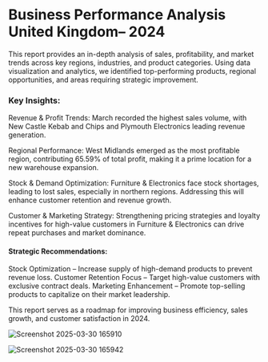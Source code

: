 # Business Performance Analysis United Kingdom– 2024

This report provides an in-depth analysis of sales, profitability, and market trends across key regions, industries, and product categories. Using data visualization and analytics, we identified top-performing products, regional opportunities, and areas requiring strategic improvement.

### Key Insights:

Revenue & Profit Trends: March recorded the highest sales volume, with New Castle Kebab and Chips and Plymouth Electronics leading revenue generation.

Regional Performance: West Midlands emerged as the most profitable region, contributing 65.59% of total profit, making it a prime location for a new warehouse expansion.

Stock & Demand Optimization: Furniture & Electronics face stock shortages, leading to lost sales, especially in northern regions. Addressing this will enhance customer retention and revenue growth.

Customer & Marketing Strategy: Strengthening pricing strategies and loyalty incentives for high-value customers in Furniture & Electronics can drive repeat purchases and market dominance.

#### Strategic Recommendations:
Stock Optimization – Increase supply of high-demand products to prevent revenue loss.
Customer Retention Focus – Target high-value customers with exclusive contract deals.
Marketing Enhancement – Promote top-selling products to capitalize on their market leadership.

This report serves as a roadmap for improving business efficiency, sales growth, and customer satisfaction in 2024.

![Screenshot 2025-03-30 165910](https://github.com/user-attachments/assets/8aafdf14-ae29-45d3-9358-209d2b57628f)

![Screenshot 2025-03-30 165942](https://github.com/user-attachments/assets/183a837f-7a2e-41ed-bace-97e96b4f6656)


